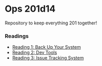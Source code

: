 # Ops 201d14

Repository to keep everything 201 together!

### Readings 
- [Reading 1: Back Up Your System](reading-01-backupsystem.md)
- [Reading 2: Dev Tools](reading-02-devtools.md)
- [Reading 3: Issue Tracking System](reading-03-trackingsystem.md)
